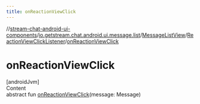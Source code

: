 ```yaml
---
title: onReactionViewClick
---
```

//[stream-chat-android-ui-components](../../../../index.md)/[io.getstream.chat.android.ui.message.list](../../index.md)/[MessageListView](../index.md)/[ReactionViewClickListener](index.md)/[onReactionViewClick](onReactionViewClick.md)



# onReactionViewClick  
[androidJvm]  
Content  
abstract fun [onReactionViewClick](onReactionViewClick.md)(message: Message)  



